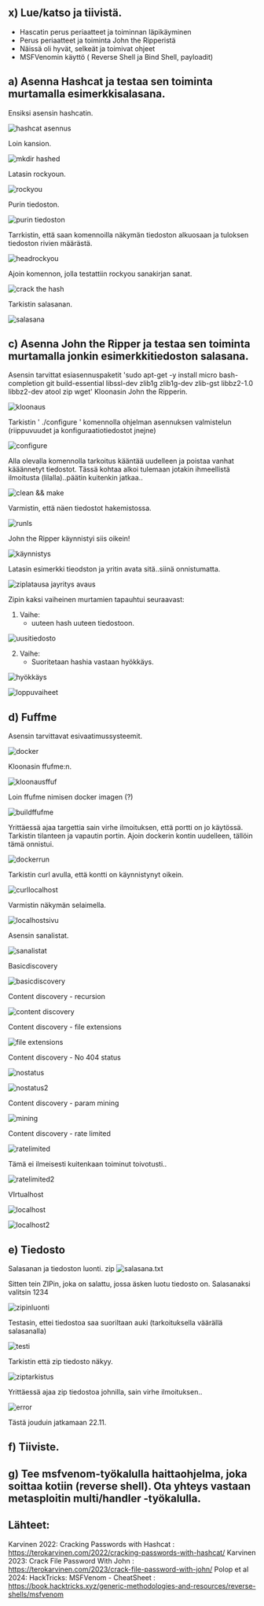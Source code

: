 ## x) Lue/katso ja tiivistä.
- Hascatin perus periaatteet ja toiminnan läpikäyminen
- Perus periaatteet ja toiminta John the Ripperistä
- Näissä oli hyvät, selkeät ja toimivat ohjeet
- MSFVenomin käyttö ( Reverse Shell ja Bind Shell, payloadit)

## a) Asenna Hashcat ja testaa sen toiminta murtamalla esimerkkisalasana.
Ensiksi asensin hashcatin.

![hashcat asennus](https://github.com/JohannaLap/H4/blob/main/hashcat%20asennus.png)

Loin kansion.

![mkdir hashed](https://github.com/JohannaLap/H4/blob/main/mkdir%20hashed.png)

Latasin rockyoun.

![rockyou](https://github.com/JohannaLap/H4/blob/main/rockyou.png)

Purin tiedoston.

![purin tiedoston](https://github.com/JohannaLap/H4/blob/main/purin%20tiedoston.png)

Tarrkistin, että saan komennoilla näkymän tiedoston alkuosaan ja tuloksen tiedoston rivien määrästä.

![headrockyou](https://github.com/JohannaLap/H4/blob/main/headrockyou.png)

Ajoin komennon, jolla testattiin rockyou sanakirjan sanat.

![crack the hash](https://github.com/JohannaLap/H4/blob/main/crack%20the%20hash.png)

Tarkistin salasanan.

![salasana](https://github.com/JohannaLap/H4/blob/main/salasana.png)



## c) Asenna John the Ripper ja testaa sen toiminta murtamalla jonkin esimerkkitiedoston salasana.

Asensin tarvittat esiasennuspaketit 'sudo apt-get -y install micro bash-completion git build-essential libssl-dev zlib1g zlib1g-dev zlib-gst libbz2-1.0 libbz2-dev atool zip wget'
Kloonasin John the Ripperin. 

![kloonaus](https://github.com/JohannaLap/H4/blob/main/kloonaus.png)

Tarkistin ' ./configure ' komennolla ohjelman asennuksen valmistelun (riippuvuudet ja konfiguraatiotiedostot jnejne)

![configure](https://github.com/JohannaLap/H4/blob/main/configure.png)

Alla olevalla komennolla tarkoitus kääntää uudelleen ja poistaa vanhat kääännetyt tiedostot. Tässä kohtaa alkoi tulemaan jotakin ihmeellistä ilmoitusta (lilalla)..päätin kuitenkin jatkaa..

![clean && make](https://github.com/JohannaLap/H4/blob/main/clean%20%26%26%20make.png)

Varmistin, että näen tiedostot hakemistossa. 

![runls](https://github.com/JohannaLap/H4/blob/main/runls.png)

John the Ripper käynnistyi siis oikein!

![käynnistys](https://github.com/JohannaLap/H4/blob/main/k%C3%A4ynnistys.png)

Latasin esimerkki tieodston ja yritin avata sitä..siinä onnistumatta.

![ziplatausa jayritys avaus](https://github.com/JohannaLap/H4/blob/main/ziplatausa%20jayritys%20avaus.png)

Zipin kaksi vaiheinen murtamien tapauhtui seuraavast: 
1. Vaihe:
   - uuteen hash uuteen tiedostoon.

![uusitiedosto](https://github.com/JohannaLap/H4/blob/main/uusitiedosto.png)
  
2. Vaihe:
   - Suoritetaan hashia vastaan hyökkäys.

![hyökkäys](https://github.com/JohannaLap/H4/blob/main/hy%C3%B6kk%C3%A4ys.png)

![loppuvaiheet](https://github.com/JohannaLap/H4/blob/main/loppuvaiheetjohn.png)




## d) Fuffme

Asensin tarvittavat esivaatimussysteemit. 

![docker](https://github.com/JohannaLap/H4/blob/main/docker.png)

Kloonasin ffufme:n.

![kloonausffuf](https://github.com/JohannaLap/H4/blob/main/kloonausffuf.png)

Loin ffufme nimisen docker imagen (?)

![buildffufme](https://github.com/JohannaLap/H4/blob/main/buildffufme.png)

Yrittäessä ajaa targettia sain virhe ilmoituksen, että portti on jo käytössä. Tarkistin tilanteen ja vapautin portin. Ajoin dockerin kontin uudelleen, tällöin tämä onnistui.

![dockerrun](https://github.com/JohannaLap/H4/blob/main/dockerrun.png)

Tarkistin curl avulla, että kontti on käynnistynyt oikein. 

![curllocalhost](https://github.com/JohannaLap/H4/blob/main/curllocalhost.png)

Varmistin näkymän selaimella.

![localhostsivu](https://github.com/JohannaLap/H4/blob/main/localhostsivu.png)

Asensin sanalistat.

![sanalistat](https://github.com/JohannaLap/H4/blob/main/sanalistat.png)

Basicdiscovery 

![basicdiscovery]()

Content discovery - recursion

![content discovery](https://github.com/JohannaLap/H4/blob/main/content%20discovery.png)

Content discovery - file extensions

![file extensions ](https://github.com/JohannaLap/H4/blob/main/file%20extensions%20.png)

Content discovery - No 404 status

![nostatus](https://github.com/JohannaLap/H4/blob/main/nostatus.png)

![nostatus2](https://github.com/JohannaLap/H4/blob/main/nostatus2.png)

Content discovery - param mining

![mining](https://github.com/JohannaLap/H4/blob/main/mining.png)

Content discovery - rate limited

![ratelimited](https://github.com/JohannaLap/H4/blob/main/ratelimited.png)

Tämä ei ilmeisesti kuitenkaan toiminut toivotusti..

![ratelimited2](https://github.com/JohannaLap/H4/blob/main/ratelimited2.png)

VIrtualhost 

![localhost](https://github.com/JohannaLap/H4/blob/main/localhost%20.png)

![localhost2](https://github.com/JohannaLap/H4/blob/main/localhost2.png)





## e) Tiedosto

Salasanan ja tiedoston luonti. 
zip
![salasana.txt](https://github.com/JohannaLap/H4/blob/main/salasana.txt.png)

Sitten tein ZIPin, joka on salattu, jossa äsken luotu tiedosto on. Salasanaksi valitsin 1234

![zipinluonti](https://github.com/JohannaLap/H4/blob/main/zipinluonti.png)

Testasin, ettei tiedostoa saa suoriltaan auki (tarkoituksella väärällä salasanalla)

![testi](https://github.com/JohannaLap/H4/blob/main/testi.png)

Tarkistin että zip tiedosto näkyy. 

![ziptarkistus](https://github.com/JohannaLap/H4/blob/main/ziptarkistus.png)

Yrittäessä ajaa zip tiedostoa johnilla, sain virhe ilmoituksen..

![error](https://github.com/JohannaLap/H4/blob/main/error.png)

Tästä jouduin jatkamaan 22.11.



## f) Tiiviste. 

## g) Tee msfvenom-työkalulla haittaohjelma, joka soittaa kotiin (reverse shell). Ota yhteys vastaan metasploitin multi/handler -työkalulla.


## Lähteet:
Karvinen 2022: Cracking Passwords with Hashcat : https://terokarvinen.com/2022/cracking-passwords-with-hashcat/
Karvinen 2023: Crack File Password With John : https://terokarvinen.com/2023/crack-file-password-with-john/
Polop et al 2024: HackTricks: MSFVenom - CheatSheet : https://book.hacktricks.xyz/generic-methodologies-and-resources/reverse-shells/msfvenom

